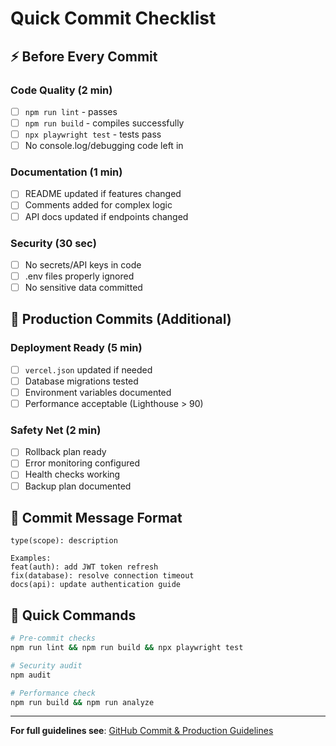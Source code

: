 # Quick Commit Checklist

## ⚡ Before Every Commit

### **Code Quality (2 min)**
- [ ] `npm run lint` - passes
- [ ] `npm run build` - compiles successfully  
- [ ] `npx playwright test` - tests pass
- [ ] No console.log/debugging code left in

### **Documentation (1 min)**
- [ ] README updated if features changed
- [ ] Comments added for complex logic
- [ ] API docs updated if endpoints changed

### **Security (30 sec)**
- [ ] No secrets/API keys in code
- [ ] .env files properly ignored
- [ ] No sensitive data committed

## 🚀 Production Commits (Additional)

### **Deployment Ready (5 min)**
- [ ] `vercel.json` updated if needed
- [ ] Database migrations tested
- [ ] Environment variables documented
- [ ] Performance acceptable (Lighthouse > 90)

### **Safety Net (2 min)**
- [ ] Rollback plan ready
- [ ] Error monitoring configured  
- [ ] Health checks working
- [ ] Backup plan documented

## 📝 Commit Message Format
```
type(scope): description

Examples:
feat(auth): add JWT token refresh
fix(database): resolve connection timeout
docs(api): update authentication guide
```

## 🔧 Quick Commands
```bash
# Pre-commit checks
npm run lint && npm run build && npx playwright test

# Security audit  
npm audit

# Performance check
npm run build && npm run analyze
```

---
**For full guidelines see**: [GitHub Commit & Production Guidelines](./GITHUB_COMMIT_AND_PRODUCTION_GUIDELINES.md)